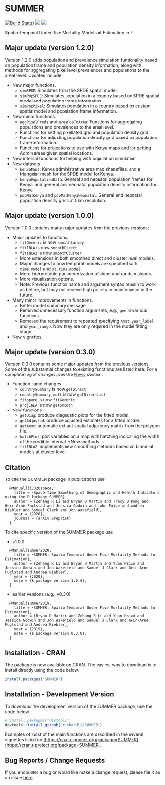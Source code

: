 # SUMMER
[![Build Status](https://travis-ci.com/richardli/SUMMER.svg?branch=master)](https://travis-ci.com/richardli/SUMMER) [![](https://cranlogs.r-pkg.org/badges/SUMMER)](https://cran.r-project.org/package=SUMMER) [![](https://cranlogs.r-pkg.org/badges/grand-total/SUMMER?color=orange)](https://cran.r-project.org/package=SUMMER)

Spatio-temporal Under-five Mortality Models of Estimation in R

## Major update (version 1.2.0)
Version 1.2.0 adds population and prevalence simulation funtionality based on population frame and population density information, along with methods for aggregating pixel level prevalences and populations to the areal level. Updates include: 
+ New major functions.
    * ``simSPDE``: Simulates from the SPDE spatial model.
    * ``simPopSPDE``: Simulates population in a country based on SPDE spatial model and population frame information.
    * ``simPopPixel``: Simulates population in a country based on custom spatial model and population frame information.
+ New minor functions.
    * ``aggPixelPreds`` and ``areaPopToArea``: Functions for aggregating populations and prevalences to the areal level.
    * Functions for setting pixellated grid and population density grid.
    * Functions for adjusting population density grid based on population frame information.
    * Functions for projections to use with Kenya maps and for getting Admin areas given spatial locations.
+ New internal functions for helping with population simulation.
+ New datasets
    * ``kenyaMaps``: Kenya administrative area map shapefiles, and a triangular mesh for the SPDE model for Kenya.
    * ``kenyaPopulationData``: General and neonatal population frames for Kenya, and general and neonatal population density information for Kenya.
    * ``popMatKenya`` and ``popMatKenyaNeonatal``: General and neonatal population density grids at 5km resolution.

## Major update (version 1.0.0)
Version 1.0.0 contains many major updates from the previous versions:
+ Major updates to functions.
    + ``fitGeneric`` is now ``smoothSurvey``
    + ``fitINLA`` is now ``smoothDirect``
    + ``fitINLA2`` is now ``smoothCluster``
    + More extensions in both smoothed direct and cluster level models.
    + Major changes to how temporal models are specified with `time.model` and `st.time.model`.
    + More interpretable parameterization of slope and random slopes.
    + More visualization options.
    + Note: Previous function name and argument syntax remain to work as before, but may not receive high priority in maintenance in the future.  
+ Many minor improvements in functions.
    + Better model summary message.
    + Removed unnecessary function arguments, e.g., ``geo`` in various functions.
    + Removed the requirement to repeated specifying ``Amat``, ``year_label`` and ``year_range``. Now they are only required in the model fitting stage.
+ New vignettes. 

## Major update (version 0.3.0)
Version 0.3.0 contains some major updates from the previous versions. Some of the substantial changes to existing functions are listed here. For a complete log of changes, see the [News](https://github.com/richardli/SUMMER/blob/master/NEWS.md) section.

+ Function name changes
    * ``countrySummary`` is now ``getDirect``
    * ``cuontrySummary_mult`` is now ``getDirectList``
    * ``fitspace`` is now ``fitGeneric``
    * ``projINLA`` is now ``getSmooth``
+ New functions
    * ``getDiag``: produce diagnostic plots for the fitted model.
    * ``getAdjusted``: produce adjusted estimates for a fitted model.
    * ``getAmat``: automatic extract spatial adjacency matrix from the polygon file.
    * ``hatchPlot``: plot variables on a map with hatching indicating the width of the credible interval.
+New methods
    * ``fitINLA2``: implements new smoothing methods based on binomial models at cluster level. 

## Citation

To cite the SUMMER package in publications use
```
  @Manual{li2020space,
    title = {Space-Time Smoothing of Demographic and Health Indicators using the R Package SUMMER},
    author = {Zehang R Li and Bryan D Martin and Tracy Q Dong and Geir-Arne Fuglstad and Jessica Godwin and John Paige and Andrea Riebler and Samuel Clark and Jon Wakefield},
    year = {2020},
    journal = {arXiv preprint}
  }
```

To cite specific version of the SUMMER package use
+ v1.0.0 
```
  @Manual{summer2020,
    title = {SUMMER: Spatio-Temporal Under-Five Mortality Methods for Estimation},
    author = {Zehang R Li and Bryan D Martin and Yuan Hsiao and Jessica Godwin and Jon Wakefield and Samuel J Clark and Geir-Arne Fuglstad and Andrea Riebler},
    year = {2020},
    note = {R package version 1.0.0},
  }
```
+ earlier versions (e.g., v0.3.0)
```
  @Manual{summer2019,
    title = {SUMMER: Spatio-Temporal Under-Five Mortality Methods for Estimation},
    author = {Bryan D Martin and Zehang R Li and Yuan Hsiao and Jessica Godwin and Jon Wakefield and Samuel J Clark and Geir-Arne Fuglstad and Andrea Riebler},
    year = {2019},
    note = {R package version 0.3.0},
  }
```


## Installation - CRAN

The package is now available on CRAN. The easiest way to download is to install directly using the code below.

``` r 
install.packages("SUMMER")
```

## Installation - Development Version

To download the development version of the SUMMER package, use the code below.

``` r
# install.packages("devtools")
devtools::install_github("richardli/SUMMER")
```
 
Examples of most of the main functions are described in the several vignettes listed on [https://cran.r-project.org/package=SUMMER](https://cran.r-project.org/package=SUMMER).

## Bug Reports / Change Requests
If you encounter a bug or would like make a change request, please file it as an issue [here](https://github.com/richardli/SUMMER/issues).


